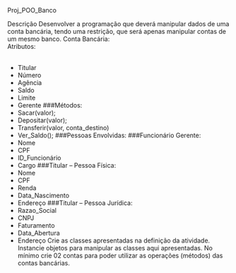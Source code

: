 Proj_POO_Banco

Descrição
Desenvolver a programação que deverá manipular dados de uma conta bancária, tendo uma
restrição, que será apenas manipular contas de um mesmo banco.
Conta Bancária:<br>
Atributos:<br><br>
- Titular
- Número
- Agência
- Saldo
- Limite
- Gerente
###Métodos:
- Sacar(valor);
- Depositar(valor);
- Transferir(valor, conta_destino)
- Ver_Saldo(); 
###Pessoas Envolvidas:
###Funcionário Gerente:
- Nome
- CPF
- ID_Funcionário
- Cargo
###Titular – Pessoa Física:
- Nome
- CPF
- Renda
- Data_Nascimento
- Endereço
###Titular – Pessoa Jurídica:
- Razao_Social
- CNPJ
- Faturamento
- Data_Abertura
- Endereço
Crie as classes apresentadas na definição da atividade.
Instancie objetos para manipular as classes aqui apresentadas. No mínimo crie 02 contas para
poder utilizar as operações (métodos) das contas bancárias.
